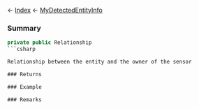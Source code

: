 ← [Index](Api-Index) ← [MyDetectedEntityInfo](Sandbox.ModAPI.Ingame.MyDetectedEntityInfo)

### Summary

```csharp
private public Relationship
```csharp

Relationship between the entity and the owner of the sensor

### Returns

### Example

### Remarks

